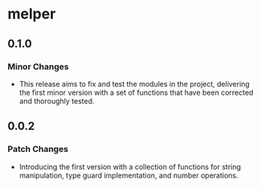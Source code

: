 # melper

## 0.1.0

### Minor Changes

- This release aims to fix and test the modules in the project, delivering the first minor version with a set of functions that have been corrected and thoroughly tested.

## 0.0.2

### Patch Changes

- Introducing the first version with a collection of functions for string manipulation, type guard implementation, and number operations.
